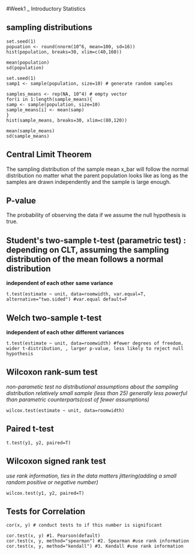 #Week1 _ Introductory Statistics

## sampling distributions
```
set.seed(1)
popuation <- round(nnorm(10^6, mean=100, sd=16))
hist(population, breaks=30, xlim=c(40,160))

mean(population)
sd(population)

set.seed(1)
samp1 <- sample(population, size=10) # generate random samples

samples_means <- rep(NA, 10^4) # empty vector
for(i in 1:length(sample_means){
samp <- sample(population, size=10)
sample_means[i] <- mean(samp)
}
hist(sample_means, breaks=30, xlim=c(80,120))

mean(sample_means)
sd(sample_means)
```

## Central Limit Theorem
The sampling distribution of the sample mean x_bar will follow the normal distribution no matter what the parent population looks like as long as the samples are drawn independently and the sample is large enough.

## P-value
The probability of observing the data if we assume the null hypothesis is true.

## Student's two-sample t-test (parametric test) : depending on CLT, assuming the sampling distribution of the mean follows a normal distribution
**independent of each other**
**same variance**
```
t.test(estimate ~ unit, data=roomwidth, var.equal=T, alternative="two.sided") #var.equal default=F
```

## Welch two-sample t-test
**independent of each other**
**different variances**
```
t.test(estimate ~ unit, data=roomwidth) #fewer degrees of freedom, wider t-distribution, , larger p-value, less likely to reject null hypothesis
```

## Wilcoxon rank-sum test
*non-parametic test*
*no distributional assumptions about the sampling distribution*
*relatively small sample (less than 25)*
*generally less powerful than parametric counterparts(cost of fewer assumptions)*
```
wilcox.test(estimate ~ unit, data=roomwidth)
```

## Paired t-test
```
t.test(y1, y2, paired=T)
```

## Wilcoxon signed rank test
*use rank information, ties in the data matters*
*jittering(adding a small random positive or negative number)*
```
wilcox.test(y1, y2, paired=T)
```

## Tests for Correlation
```
cor(x, y) # conduct tests to if this number is significant

cor.test(x, y) #1. Pearson(default)
cor.test(x, y, method="spearman") #2. Spearman #use rank information
cor.test(x, y, method="kendall") #3. Kendall #use rank information
```
